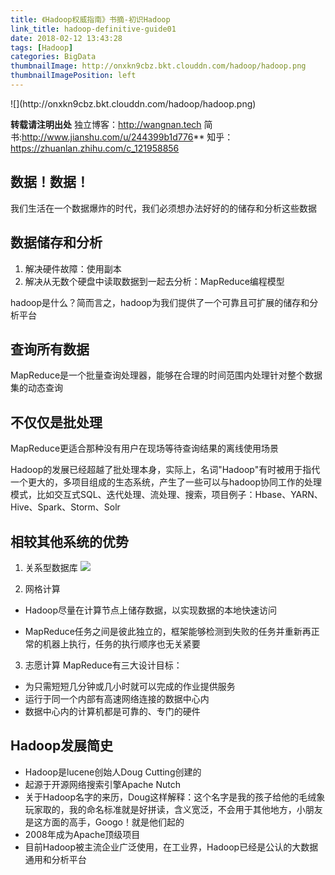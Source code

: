 ```yaml
---
title: 《Hadoop权威指南》书摘-初识Hadoop
link_title: hadoop-definitive-guide01
date: 2018-02-12 13:43:28
tags: [Hadoop]
categories: BigData
thumbnailImage: http://onxkn9cbz.bkt.clouddn.com/hadoop/hadoop.png
thumbnailImagePosition: left
---
```

<span/>
<!-- more -->
![](http://onxkn9cbz.bkt.clouddn.com/hadoop/hadoop.png)
<!-- toc -->

**转载请注明出处**
独立博客：http://wangnan.tech 
简书:http://www.jianshu.com/u/244399b1d776**
知乎：https://zhuanlan.zhihu.com/c_121958856

## 数据！数据！
我们生活在一个数据爆炸的时代，我们必须想办法好好的的储存和分析这些数据

## 数据储存和分析
1. 解决硬件故障：使用副本
2. 解决从无数个硬盘中读取数据到一起去分析：MapReduce编程模型

hadoop是什么？简而言之，hadoop为我们提供了一个可靠且可扩展的储存和分析平台

## 查询所有数据
MapReduce是一个批量查询处理器，能够在合理的时间范围内处理针对整个数据集的动态查询

## 不仅仅是批处理
MapReduce更适合那种没有用户在现场等待查询结果的离线使用场景

Hadoop的发展已经超越了批处理本身，实际上，名词"Hadoop"有时被用于指代一个更大的，多项目组成的生态系统，产生了一些可以与hadoop协同工作的处理模式，比如交互式SQL、迭代处理、流处理、搜索，项目例子：Hbase、YARN、Hive、Spark、Storm、Solr

## 相较其他系统的优势
1. 关系型数据库
![](http://onxkn9cbz.bkt.clouddn.com/hadoop01/01.png)


2. 网格计算

- Hadoop尽量在计算节点上储存数据，以实现数据的本地快速访问

- MapReduce任务之间是彼此独立的，框架能够检测到失败的任务并重新再正常的机器上执行，任务的执行顺序也无关紧要

3. 志愿计算
MapReduce有三大设计目标：
- 为只需短短几分钟或几小时就可以完成的作业提供服务
- 运行于同一个内部有高速网络连接的数据中心内
- 数据中心内的计算机都是可靠的、专门的硬件

## Hadoop发展简史
- Hadoop是lucene创始人Doug Cutting创建的
- 起源于开源网络搜索引擎Apache Nutch
- 关于Hadoop名字的来历，Doug这样解释：这个名字是我的孩子给他的毛绒象玩家取的，我的命名标准就是好拼读，含义宽泛，不会用于其他地方，小朋友是这方面的高手，Googo！就是他们起的
- 2008年成为Apache顶级项目
- 目前Hadoop被主流企业广泛使用，在工业界，Hadoop已经是公认的大数据通用和分析平台
